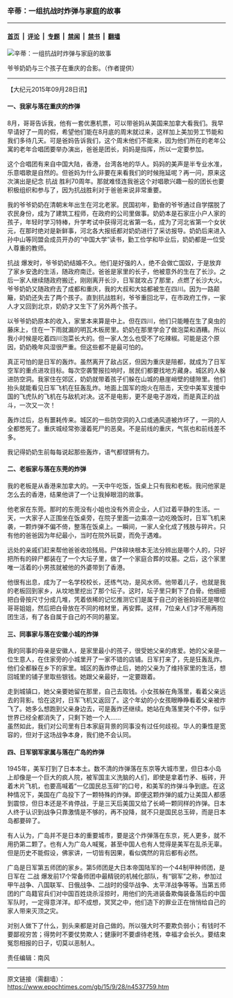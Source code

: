 ### 辛蒂：一组抗战时炸弹与家庭的故事

---

#### [首页](../../../..?n4537759) &nbsp;|&nbsp; [评论](../../../../../epoch-comment?n4537759) &nbsp;|&nbsp; [专题](../../../../../epoch-special?n4537759) &nbsp;|&nbsp; [禁闻](../../../../../epoch-news?n4537759) &nbsp;|&nbsp; [禁书](../../../../../books?n4537759) &nbsp;|&nbsp; [翻墙](https://github.com/gfw-breaker/nogfw/blob/master/README.md?n4537759)


<div><img alt="辛蒂：一组抗战时炸弹与家庭的故事" class="attachment-djy_600_400 size-djy_600_400 wp-post-image" src="https://i.epochtimes.com/assets/uploads/2015/09/1509272309451497-450x600.jpg"/>
<div class="caption">
 <p>
  爷爷奶奶与三个孩子在重庆的合影。（作者提供）
 </p>
</div></div><hr/><div class="post_content" id="artbody" itemprop="articleBody">
 <!-- article content begin -->
 <p>
  【大纪元2015年09月28日讯】
 </p>
 <h4>
  一、我家与落在重庆的炸弹
 </h4>
 <p>
  8月，哥哥告诉我，他有一套优惠机票，可以带爸妈从美国来加拿大看我们。我早早请好了一周的假，希望他们能在8月底的周末就过来，这样加上美加劳工节能和我们多待几天。可是爸妈告诉我们，这个周末他们不能来，因为他们所在的老年公寓的老年合唱团要举办演出，爸爸是团长，妈妈是指挥，所以一定要参加。
 </p>
 <p>
  这个合唱团有来自中国大陆，香港，台湾各地的华人。妈妈的美声是半专业水准，乐意唱歌是自然的。但爸妈为什么非要在来看我们的时候拖延呢？再一问，原来这次演出是纪念
  <ok href="https://www.epochtimes.com/gb/tag/%E6%8A%97%E6%88%98.html">
   抗战
  </ok>
  胜利70周年。那就难怪连我爸这个对唱歌兴趣一般的团长也要积极组织和参与了，因为抗战胜利对于爸爸来说非常重要。
 </p>
 <p>
  我的爷爷奶奶在清朝末年出生在河北老家。民国初年，勤奋的爷爷通过自学摆脱了农民身份，成为了建筑工程师，在政府的公司里做事。奶奶本是石家庄小户人家的孩子，年轻时学习特棒，升学考试中获得河北省第一名，成为了河北省第一个女状元，在那时绝对是新鲜事，河北各大报纸都对奶奶进行了采访报导。奶奶后来进入孙中山等同盟会成员开办的“中国大学”读书，勤工俭学和毕业后，奶奶都是一位受人尊重的教师。
 </p>
 <p>
  <ok href="https://www.epochtimes.com/gb/tag/%E6%8A%97%E6%88%98.html">
   抗战
  </ok>
  爆发时，爷爷奶奶结婚不久。他们是好强的人，绝不会做亡国奴，于是放弃了家乡安逸的生活，随政府南迁。爸爸是家里的长子，他被意外的生在了长沙。之后一家人继续随政府搬迁，刚刚离开长沙，日军就攻占了那里，点燃了长沙大火。爷爷奶奶又随政府去了成都和重庆，我的大叔和大姑都被生在四川。因为一路颠簸，奶奶还失去了两个孩子。直到抗战胜利，爷爷重回北平，在市政府工作，一家人才又回到北京，奶奶才又生下了另外两个孩子。
 </p>
 <p>
  以爷爷奶奶原本的收入，家里本来算是中上。但在四川，他们只能睡在生了臭虫的藤床上，住在一下雨就漏的明瓦木板房里。奶奶在那里学会了做泡菜和酒糟。所以我小时候是吃着四川泡菜长大的。但一家人怎么也受不了吃辣椒。可能是这个原因，奶奶晚年风湿很严重。但这些都不是最可怕的。
 </p>
 <p>
  真正可怕的是日军的轰炸。虽然离开了敌占区，但因为重庆是陪都，就成为了日军空军的重点进攻目标。每次空袭警报拉响时，居民们都要找地方藏身。城区的人躲进防空洞。我家住在郊区，奶奶就带着孩子们躲在山城的悬崖峭壁的缝隙里。他们抬头就能看见日军飞机在狂轰乱炸。地面上国军的炮火在阻击，天空中美军支援中国的飞虎队的飞机在与敌机对决。这不是电影，更不是电子游戏，而是真正的战斗，一次又一次！
 </p>
 <p>
  轰炸过后，总有噩耗传来。城区的一些防空洞的入口或通风道被炸坏了，一洞的人全都憋死了。重庆城经常弥漫着死尸的恶臭。不是前线的重庆，气氛也和前线差不多。
 </p>
 <p>
  我记得奶奶生前每每说起那些轰炸，语气都铿锵有力。
 </p>
 <p>
  <h4>
   二、老板家与落在东莞的炸弹
  </h4>
  <p>
   我的老板是从香港来加拿大的。一天中午吃饭，饭桌上只有我和老板。我问他家是怎么去的香港，结果他讲了一个让我掉眼泪的故事。
  </p>
  <p>
   他老家在东莞。那时的东莞没有小姐也没有外资企业，人们过着平静的生活。一天，一大家子人正围坐在饭桌旁，在院子里面一边乘凉一边吃晚饭时，日军飞机来袭，一颗炸弹不偏不倚，整落在饭桌上。一瞬间，一家人全化成了残肢与碎片。只有他的爸爸因为年纪最小，当时在院外玩耍，而免于遇难。
  </p>
  <p>
   远处的亲戚们赶来帮他爸爸收拾残局。尸体碎块根本无法分辨出是哪个人的，只好把所有的碎尸都装在了一个大坛子里，做了一个家庭合葬的坟墓。之后，这个家里唯一活着的小男孩就被他的外婆带到了香港。
  </p>
  <p>
   他很有出息，成为了一名学校校长，还练气功，是风水师。他带着儿子，也就是我的老板回到家乡，从坟地里挖出了那个坛子。这时，坛子里只剩下了白骨。他细细把白骨按尺寸分成几堆，凭着依稀的记忆推测它们是属于自己的爸爸妈妈还是哪位哥哥姐姐，然后把白骨放在不同的棺材里，再安葬。这样，7位亲人们才不用再抱团生活，有了各自属于自己的不同的墓室。
  </p>
  <p>
   <h4>
    三、同事家与落在安徽小城的炸弹
   </h4>
   <p>
    我的同事的母亲是安徽人，是家里最小的孩子，很受她父亲的疼爱。她的父亲是一位生意人，在住家旁的小城里开了一家不错的店铺。日军打来了，先是狂轰乱炸。他们全都躲在乡下的家里。城区的轰炸停止后，她的父亲为了维持家里的生活，想回城里的铺子里取些银钱。她跟父亲最好，一定要跟着。
   </p>
   <p>
    走到城镇口，她父亲要她留在那里，自己去取钱。小女孩躲在角落里，看着父亲远去的背影。恰在这时，日军飞机又返回了。这个年幼的小女孩眼睁睁看着父亲被炸飞了。她多么想跑到父亲身边去，可是轰炸还继续。她站在角落里哭个不停，似乎世界已经全都消失了，只剩下她一个人……
    <br/>
    虽然如此，我们对公司里有日本家庭背景的同事没有过任何歧视。华人的秉性是宽容的，但对于这场战争本身，我们绝不会认同。
   </p>
   <p>
    <h4>
     四、日军钢军家属与落在广岛的炸弹
    </h4>
    <p>
     1945年，美军打到了日本本土。数不清的炸弹落在东京等大城市里，但日本小岛上却像是一个巨大的疯人院，被军国主义洗脑的人们，即使是拿着竹矛、板砖，开着木片飞机，也要高喊着“一亿国民总玉碎”的口号，和美军的炸弹斗争到底。在这种情况下，美国在广岛投下了一颗特殊的炸弹。即便这颗炸弹的威力让美国人都感到震惊，但日本还是不肯停战，于是三天后美国又给了长崎一颗同样的炸弹。日本人终于认识到战争只靠激情是不够的，再不投降，就不只是国民总玉碎，而是日本岛都要碎了。
    </p>
    <p>
     有人认为，广岛并不是日本的重要城市，要是这个炸弹落在东京，死人更多，就不用扔第二颗了。也有人为广岛人喊冤，甚至中国人也有人觉得是美军在乱杀无辜。但是历史不能假设，佛家讲，一切皆有因果，看似偶然的背后都有必然。
    </p>
    <p>
     广岛是日军第五师团的家乡。第5师团是大日本帝国陆军的一个44制甲种师团，是日军在
     <ok href="https://www.epochtimes.com/gb/tag/%E4%BA%8C%E6%88%98.html">
      二战
     </ok>
     爆发前17个常备师团中最精锐的机械化部队，有“钢军”之称，参加过甲午战争、八国联军、日俄战争、二战时的侵华战争、太平洋战争等等。当第五师团的广岛籍官兵们对中国百姓烧杀淫掠时，用他们的先进装备欺侮装备落后的中国军队时，一定得意洋洋。却不成想，冥冥之中，他们造下的罪业正在悄悄给自己的家人带来灭顶之灾。
    </p>
    <p>
     对别人做下了什么，到头来都是对自己做的。所以强大时不要欺负弱小；有钱时不要鄙视穷苦；得势时不要仗势欺人；健康时不要虐待老残，幸福才会长久。要结束冤怨相报的日子，切莫以恶制人。
    </p>
    <p>
     责任编辑：南风
    </p>
    <!-- article content end -->
    <div id="below_article_ad">
    </div>
   </p>
  </p>
 </p>
</div>


---

原文链接（需翻墙）：https://www.epochtimes.com/gb/15/9/28/n4537759.htm
